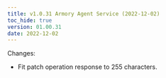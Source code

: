 ```yaml
---
title: v1.0.31 Armory Agent Service (2022-12-02)
toc_hide: true
version: 01.00.31
date: 2022-12-02
---
```


Changes:

- Fit patch operation response to 255 characters.
